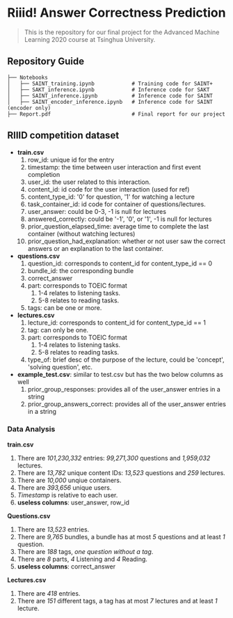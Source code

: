 # Riiid! Answer Correctness Prediction

> This is the repository for our final project for the Advanced Machine Learning 2020 course at Tsinghua University.

## Repository Guide

```
├── Notebooks                       
│   ├── SAINT_training.ipynb   			# Training code for SAINT+
│   ├── SAKT_inference.ipynb   			# Inference code for SAKT
│   ├── SAINT_inference.ipynb   		# Inference code for SAINT
│   ├── SAINT_encoder_inference.ipynb   # Inference code for SAINT (encoder only)
├── Report.pdf                			# Final report for our project
```



## RIIID competition dataset

- **train.csv**
  1. row_id: unique id for the entry
  2. timestamp: the time between user interaction and first event completion
  3. user_id: the user related to this interaction.
  4. content_id: id code for the user interaction (used for ref)
  5. content_type_id: '0' for question, '1' for watching a lecture
  6. task_container_id: id code for container of questions/lectures.
  7. user_answer: could be 0-3, -1 is null for lectures
  8. answered_correctly: could be '-1', '0', or '1', -1 is null for lectures
  9. prior_question_elapsed_time: average time to complete the last container (without watching lectures)
  10. prior_question_had_explanation: whether or not user saw the correct answers or an explanation to the last container.
- **questions.csv**
  1. question_id: corresponds to content_id for content_type_id == 0
  2. bundle_id: the corresponding bundle
  3. correct_answer
  4. part: corresponds to TOEIC format
     1. 1-4 relates to listening tasks.
     2. 5-8 relates to reading tasks.
  5. tags: can be one or more.
- **lectures.csv**
  1. lecture_id: corresponds to content_id for content_type_id == 1
  2. tag: can only be one.
  3. part: corresponds to TOEIC format
     1. 1-4 relates to listening tasks.
     2. 5-8 relates to reading tasks.
  4. type_of: brief desc of the purpose of the lecture, could be 'concept', 'solving question', etc.
- **example_test.csv**: similar to test.csv but has the two below columns as well
  1. prior_group_responses: provides all of the user_answer entries in a string
  2. prior_group_answers_correct: provides all of the user_answer entries in a string



### Data Analysis

**train.csv**

1. There are *101,230,332* entries: *99,271,300* questions and *1,959,032* lectures.
2. There are *13,782* unique content IDs: *13,523* questions and *259* lectures.
3. There are *10,000* unqiue containers.
4. There are *393,656* unique users.
5. *Timestamp* is relative to each user.
6. **useless columns**: user_answer, row_id

**Questions.csv**

1. There are *13,523* entries.
2. There are *9,765* bundles, a bundle has at most *5* questions and at least *1* question. 
3. There are *188* tags,  *one question without a tag*.
4. There are *8* parts, *4* Listening and *4* Reading.
5. **useless columns**: correct_answer

**Lectures.csv**

1. There are *418* entries.
2. There are *151* different tags, a tag has at most *7* lectures and at least *1* lecture.

